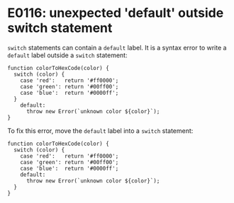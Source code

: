 # E0116: unexpected 'default' outside switch statement

`switch` statements can contain a `default` label. It is a syntax error to write
a `default` label outside a `switch` statement:

    function colorToHexCode(color) {
      switch (color) {
        case 'red':   return '#ff0000';
        case 'green': return '#00ff00';
        case 'blue':  return '#0000ff';
      }
        default:
          throw new Error(`unknown color ${color}`);
    }

To fix this error, move the `default` label into a `switch` statement:

    function colorToHexCode(color) {
      switch (color) {
        case 'red':   return '#ff0000';
        case 'green': return '#00ff00';
        case 'blue':  return '#0000ff';
        default:
          throw new Error(`unknown color ${color}`);
      }
    }
